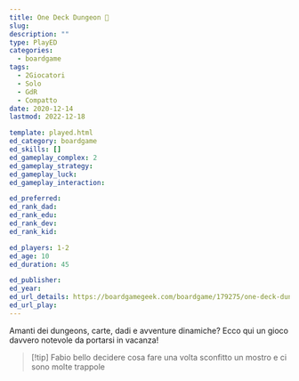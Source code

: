 ```yaml
---
title: One Deck Dungeon 🎲
slug: 
description: ""
type: PlayED
categories:
  - boardgame
tags:
  - 2Giocatori
  - Solo
  - GdR
  - Compatto
date: 2020-12-14
lastmod: 2022-12-18

template: played.html
ed_category: boardgame
ed_skills: []
ed_gameplay_complex: 2
ed_gameplay_strategy: 
ed_gameplay_luck: 
ed_gameplay_interaction: 

ed_preferred: 
ed_rank_dad: 
ed_rank_edu: 
ed_rank_dev: 
ed_rank_kid: 

ed_players: 1-2
ed_age: 10
ed_duration: 45

ed_publisher: 
ed_year: 
ed_url_details: https://boardgamegeek.com/boardgame/179275/one-deck-dungeon
ed_url_play: 
---
```


Amanti dei dungeons, carte, dadi  e avventure dinamiche?
Ecco qui un gioco davvero notevole da portarsi in vacanza!

> [!tip] Fabio
> bello decidere cosa fare una volta sconfitto un mostro e ci sono molte trappole


